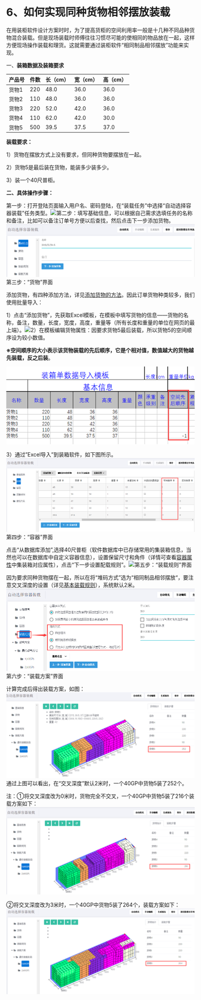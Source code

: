 # 6、如何实现同种货物相邻摆放装载

在用装柜软件设计方案时时，为了提高货柜的空间利用率一般是十几种不同品种货物混合装载。但是现场装载时师傅往往习惯尽可能的使相同的物品放在一起，这样方便现场操作装载和理货。这就需要通过装柜软件“相同制品相邻摆放”功能来实现。

一、**装箱数据及装箱要求**

| 产品号 | 件数 | 长（cm） | 宽（cm） | 高（cm） |
| :--- | :--- | :--- | :--- | :--- |
| 货物1 | 220 | 48.0 | 36.0 | 36.0 |
| 货物2 | 110 | 48.0 | 36.0 | 36.0 |
| 货物3 | 220 | 52.0 | 42.0 | 36.0 |
| 货物4 | 110 | 62.0 | 42.0 | 30.0 |
| 货物5 | 500 | 39.5 | 37.5 | 37.0 |

**装载要求：**

1）货物在摆放方式上没有要求，但同种货物要摆放在一起。

2）货物5是最后装在货物，能装多少装多少。

3）装一个40尺普柜。

**二、具体操作步骤：**

第一步：打开登陆页面输入用户名、密码登陆，在“装载任务”中选择“自动选择容器装载”任务类型。![](https://github.com/loadmaster-inc/doc/tree/a57bfc4f602098b83a14d9899ca37e88e18e4334/.gitbook/assets/图片101%20-%20副本%20%284%29.png)第二步：填写基础信息，可以根据自己需求选填任务的名称和备注，比如可以备注订单号方便以后查找，然后点击下一步添加货物。![](../.gitbook/assets/5%20-%20副本%20%283%29.png)第三步：“货物”界面

添加货物，有四种添加方法，详见[添加货物的方法](https://doc.zhuangxiang.com/page/goods/add%20way.html)。因此订单货物种类较多，我们使用批量导入：

1）点击“添加货物”，先获取Excel模板，在模板中填写货物的信息——货物的名称，备注，数量，长度，宽度，高度，重量等（所有长度和重量的单位在网页的最上端）。![](https://github.com/loadmaster-inc/doc/tree/a57bfc4f602098b83a14d9899ca37e88e18e4334/.gitbook/assets/uu.png)2）在模板编辑货物属性：因要求货物5最后装载，所以货物5的空间顺序设为较小数值。

**※空间顺序的大小表示该货物装载的先后顺序，它是个相对值，数值越大的货物越先装载，反之后装**。

![](../.gitbook/assets/83.png)

3）通过”Excel导入”到装箱软件，如下图所示。![](../.gitbook/assets/84.png)第四步：“容器”界面

点击“从数据库添加”,选择40尺普柜（软件数据库中已存储常用的集装箱信息，当然也可以在数据库中自定义容器信息），设置保留尺寸和角件（详情可查看[容器属性](https://doc.zhuangxiang.com/page/container/property.html)中集装箱对应属性），点击“下一步设置配载规则”。![](https://github.com/loadmaster-inc/doc/tree/a57bfc4f602098b83a14d9899ca37e88e18e4334/.gitbook/assets/ww.png)第五步：“装载规则”界面

因为要求同种货物摆在一起，所以在将“堆码方式”选为“相同制品相邻摆放“，要注意交叉深度的设置（详见[基本装载规则](https://doc.zhuangxiang.com/page/Loading%20Rule/base%20rule.html)），系统默认2米。![](../.gitbook/assets/85.png)第六步：“装载方案”界面

计算完成后得出装载方案，如图：![](../.gitbook/assets/86.png)通过上图可以看出，在“交叉深度”默认2米时，一个40GP中货物5装了252个。

注：①将交叉深度改为0米时，货物完全不交叉，一个40GP中货物5装了216个装载方案如下：![](../.gitbook/assets/87.png)

②将交叉深度改为3米时，一个40GP中货物5装了264个，装载方案如下：![](../.gitbook/assets/88.png)

